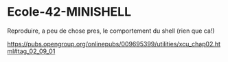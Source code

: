 # Ecole-42-MINISHELL
Reproduire, a peu de chose pres, le comportement du shell (rien que ca!)

https://pubs.opengroup.org/onlinepubs/009695399/utilities/xcu_chap02.html#tag_02_09_01